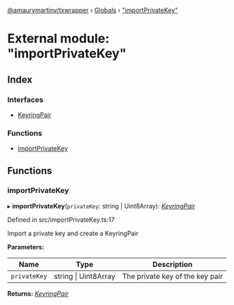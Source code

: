 [@amaurymartiny/txwrapper](../README.md) › [Globals](../globals.md) › ["importPrivateKey"](_importprivatekey_.md)

# External module: "importPrivateKey"

## Index

### Interfaces

* [KeyringPair](../interfaces/_importprivatekey_.keyringpair.md)

### Functions

* [importPrivateKey](_importprivatekey_.md#importprivatekey)

## Functions

###  importPrivateKey

▸ **importPrivateKey**(`privateKey`: string | Uint8Array): *[KeyringPair](../interfaces/_importprivatekey_.keyringpair.md)*

Defined in src/importPrivateKey.ts:17

Import a private key and create a KeyringPair

**Parameters:**

Name | Type | Description |
------ | ------ | ------ |
`privateKey` | string &#124; Uint8Array | The private key of the key pair  |

**Returns:** *[KeyringPair](../interfaces/_importprivatekey_.keyringpair.md)*
